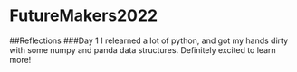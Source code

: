 # FutureMakers2022

##Reflections
###Day 1
I relearned a lot of python, and got my hands dirty with some numpy and panda data structures. Definitely excited to learn more!
